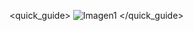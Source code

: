<quick_guide>
![Imagen1](http://static.energysistem.com/images/manuals/39930/52e7dd08255ae.jpg)
</quick_guide>
